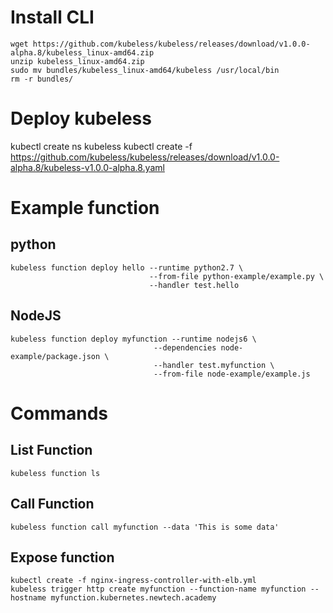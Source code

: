 # Install CLI
```
wget https://github.com/kubeless/kubeless/releases/download/v1.0.0-alpha.8/kubeless_linux-amd64.zip
unzip kubeless_linux-amd64.zip
sudo mv bundles/kubeless_linux-amd64/kubeless /usr/local/bin
rm -r bundles/
```

# Deploy kubeless
kubectl create ns kubeless
kubectl create -f https://github.com/kubeless/kubeless/releases/download/v1.0.0-alpha.8/kubeless-v1.0.0-alpha.8.yaml 

# Example function

## python
```
kubeless function deploy hello --runtime python2.7 \
                               --from-file python-example/example.py \
                               --handler test.hello
```
## NodeJS
```
kubeless function deploy myfunction --runtime nodejs6 \
                                --dependencies node-example/package.json \
                                --handler test.myfunction \
                                --from-file node-example/example.js
```

# Commands

## List Function
```
kubeless function ls
```
## Call Function
```
kubeless function call myfunction --data 'This is some data'
```

## Expose function
```
kubectl create -f nginx-ingress-controller-with-elb.yml
kubeless trigger http create myfunction --function-name myfunction --hostname myfunction.kubernetes.newtech.academy
```
